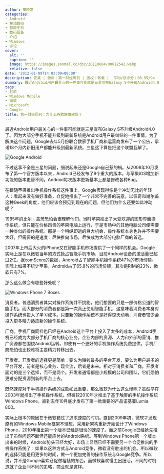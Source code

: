 ```yaml
---
author: 董晓常
categories:
- Android
- 移动数码
- 智能手机
- 数码设备
- 介绍
- Windows
- 评论
cover:
  alt: ''
  caption: ''
  image: https://images.soomal.cc/doc/20110804/00012542.webp
  relative: false
date: '2012-01-09T14:02:09+08:00'
description: 安桌 | 源自：第一财经周刊 | 版权：转载 |  平均/总评分：08.55/94
summary: 最近Android用户最关心的一件事可能就是三星宣布Galaxy S不升级Android4.0了。因为大部分手机不能升级到最新系统是Android用户最纠结的一件事情。为了解决这个问题，Google去年5月份联合数家手机厂商和运营商发布了一个公告，承诺18个月内新旧用户都能升级到最新系统。三星这下算是把这个联盟瓦解了……
tags:
- 谷歌
- Windows Mobile
- 微软
- Microsoft
- Google
title: 第一财经周刊：为什么谷歌快微软慢？
---
```


最近Android用户最关心的一件事可能就是三星宣布Galaxy S不升级Android4.0了。因为大部分手机不能升级到最新系统是Android用户最纠结的一件事情。为了解决这个问题，Google去年5月份联合数家手机厂商和运营商发布了一个公告，承诺18个月内新旧用户都能升级到最新系统。三星这下算是把这个联盟瓦解了。

![Google Android](https://images.soomal.cc/doc/20110804/00012542.webp)





不过这事不全是三星的问题，细说起来还是Google自己惹的祸。从2008年10月发布了第一个官方版本以来，Android已经发布了9个重大的版本。与苹果iOS增加新功能的版本更替不同，Android每次版本更新基本上都是修改各种Bug。

在跟随苹果推出手机操作系统这件事上，Google表现得像是个冲动无比的年轻人：看起来没有做好准备，仓促地推出了一个非常不完善的玩意。以佩奇和谢尔盖这种Geek的角度，他们应该会预见到现在的问题，但他们为什么还要如此冲动呢？

1985年的比尔・盖茨恐怕会很理解他们。当时苹果推出了大受欢迎的图形界面操作系统，但只能在价格昂贵的苹果电脑上运行，于是市场中的其他电脑公司便需要一种类似的操作系统。那是一个稍纵即逝的巨大机会，操作系统本身也许并不需要太好，但需要的是速度：尽快推向市场，尽快成为大部分电脑厂商的首选。

2007年上市后大火的iPhone又在智能手机市场提供了一个同样的机会。Google实际上是在以微软当年的方式抢占智能手机市场，目前Android设备的激活量已超过2亿。据comScore的数据，Android占了智能手机操作系统47%的市场份额。实际上如果不统计苹果，Android占了65.8%的市场份额，其次是RIM的23%，微软只有7%。

那么这么做会有哪些好处呢？

![Windows Phone 7 Boxes](https://images.soomal.cc/doc/20120109/00016063.webp)





消费者。普通消费者其实对操作系统并不挑剔，他们想要的只是一部价格公道的智能手机。而大部分的消费者都是第一次真正使用智能手机，这意味着消费者本身对操作系统也投入了学习成本。只要新的操作系统不是好得惊天动地，消费者较少会投入更多精力适应新的操作系统。

厂商。手机厂商同样也已经在Android这个平台上投入了太多的成本，Android手机已经成为大部分手机厂商的核心业务，企业内部的资源、人力和外部的营销、推广资源都在围绕Android运转。即使有一个更好的手机操作系统免费提供，手机厂商恐怕也比较难将主要精力转移出去。

开发者。开发者的选择更是简单：要么为赚钱最多的平台开发，要么为用户最多的平台开发，前者是核心业务、现金流，后者是未来。相对于消费者和厂商，开发者面对的是三个选择，而不是两个。开发者通常都是小规模的公司和团队，它们恐怕更难分配资源到新的平台上去。

既然速度对于手机操作系统的成败如此重要，那么微软为什么这么慢呢？虽然早在2003年就推出了手机操作系统，但微软2010年才推出了基于触屏的手机操作系统Windows Phone，直到去年10月底才发布了第一款重要的产品诺基亚Lumia 800。

实际上根本的原因在于微软错过了追求速度的时机。直到2009年初，微软才发现原有的Windows Mobile框架不理想，采用新架构重新开始设计了Windows Phone，2010年推出第一个版本已经是很快的速度了。而之前Google已经抢先推出了虽然问题不断但还能应付的Android系统。等到Windows Phone第一个版本出来的时候，Android势头已经大好，市场上显然已经不需要另一个仓促推出的手机操作系统了：如果以这种方式与Android竞争，微软没有胜出的机会。所以微软的选择只能是用更多的时间，做一个更加完善的操作系统与Google竞争。所以说，并不是Google喜欢仓促做粗糙的东西，而微软喜欢慢工出细活，不同的时机造就了企业间不同的策略，商业就是这样。